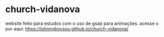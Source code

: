 # church-vidanova
website feito para estudos com o uso de gsap para animações. 
acesse o por aqui: https://johnnyboysou.github.io/church-vidanova/
